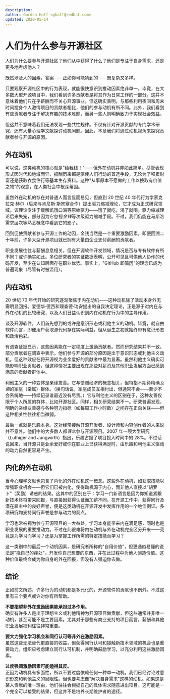 ```yaml
---
description:
author: Gordon Haff <ghaff@redhat.com>
updated: 2020-05-14
---
```


# 人们为什么参与开源社区

人们为什么要参与开源社区？他们从中获得了什么？他们是专注于自身需求，还是更多地考虑他人？

既然涉及人的因素，答案——正如你可能猜到的——既复杂又多样。

只要观察开源社区中的行为表现，就能很快意识到推动因素绝非单一。毕竟，在大多数大型开源项目中，我们看到许多贡献者是将其作为日常工作的一部分。这并不意味着他们只在乎薪酬而不关心开源事业。但这确实表明，与那些利用夜间和周末时间投身个人激情项目的贡献者相比，他们的参与动机有所不同。此外，我们看到有些贡献者专注于解决有趣的技术难题，而另一些人则明确致力于实现社会效益。

但这并不意味着我们无法发现一些共性规律。不仅有针对开源贡献的专门学术研究，还有大量心理学文献探讨动机问题。因此，本章我们将通过动机视角来探究贡献者参与开源的原因。

## 外在动机

可以说，这类动机的核心就是"给我钱！"——但外在动机并非如此简单。尽管表现形式因时代和地域而异，报酬历来都是驱使人们行动的首选手段，无论为了积累财富还是获取衣食住行等基本生存资料。这种"从事原本不愿做的工作以换取有价值之物"的观念，在人类社会中根深蒂固。

虽然外在动机的存在对普通人而言显而易见，但直到 20 世纪 40 年代行为学家克拉克·赫尔（后来与肯尼斯·斯宾塞合作）提出驱力缩减理论，它才成为正式研究领域。该理论专注于缓解饥饿口渴等原始驱力——饿了就吃，渴了就喝。驱力缩减理论后来失宠，部分因为它忽视*金钱*等次级驱力缩减手段。不过，我们仍能在马斯洛需求层次等熟悉概念中看到它的影子。

回到促使贡献者参与开源工作的动因，金钱当然是一个重要激励因素。即便回溯二十年前，许多大型开源项目就已拥有大量由企业支付薪酬的贡献者。

职业发展往往与薪酬息息相关。但在开源软件开发领域，情况是否与专有软件有所不同？或许确实如此。多位研究者的实证数据表明，公开可见且可供他人协作的代码开发，至少在认知层面存在职业优势。事实上，"GitHub 即简历"的理念已成为普遍现象（尽管有时被滥用）。

## 内在动机

20 世纪 70 年代开始的研究逐渐聚焦于内在动机——这种动机除了活动本身外无需明显回报。爱德华·德西和理查德·瑞安提出的自我决定理论，正是源于对内在与外在动机的比较研究，以及人们日益认识到内在动机在行为中的主导作用。

谈及开源软件，人们首先想到的或许是意识形态或利他主义的动机。毕竟，就自由软件而言，即便用户获取源代码存在实际利益，但从诞生之初就始终带有意识形态和政治色彩。

有调查证据显示，这些因素能在一定程度上激励贡献者。然而研究结果并不一致。部分贡献者在调查中表示，他们参与开源的部分原因是出于意识形态或利他主义动机。但这种效应在将开源视为业余爱好的贡献者中最为显著。虽然利他主义确实可能影响职业贡献者，但这种情况主要出现在那些对薪资及其他职业发展方面已感到满意的贡献者群体中。

利他主义的一种变体是亲缘友善。它与馈赠经济的概念相关，但特指不期待精确*互惠*的家庭（亲属）群体。（换句话说，家庭成员互相付出，但通常不会——至少不会系统地——持续记录谁最近没有尽责。）它与利他主义的区别在于，这种友善仅限于个人所属的群体，比如开源社区。同样，相关研究结果不一。研究普遍发现，明确的亲缘友善感与各种努力指标（如每周工作小时数）之间存在正向关联——但这种相关性往往相当微弱。

最后一点就是乐趣本身。这对经常接触开源开发者、设计师和内容创作者的人来说并不意外。他们中的大多数人都*喜欢*参与开源项目。2007 年一项大型研究（Luthiger and Jungwirth）指出，乐趣占据了项目投入时间中的 28%。不过话说回来，当开源只是业余爱好或你在职业上已获得满足时，由乐趣和利他主义驱动的动力自然更容易产生。

## 内化的外在动机

当今心理学文献也包含了内化的外在动机这一概念。这些外在动机，如获取技能以增强职业机会——但它们已被内化，使得动机源于内心，而非他人直接以“胡萝卜”（奖励）诱惑的结果。这其中的区别在于：学习一门新语言是因为你知道紧跟新技术终将带来回报，与直接因获得认证而加薪不同。在开源工作中，获得同行及潜在雇主中的良好声誉，便是这类动机在开源开发中发挥作用的一个绝佳例证。多项研究均支持同行声誉是参与动力的观点。

学习也常被视为参与开源项目的一大益处。学习本身能带来内在满足感，同时也是职业发展的重要推动力。不过在此很难将内在动机与外在动机完全区分开来——究竟是为学习而学习？还是为掌握工作所需的特定技能而学习？

这一类别中的最后一个动机因素，是研究者所称的"自用价值"，但更通俗易懂的说法是"挠自己的痒处"。开发你自己想要的东西，并在此过程中为他人创造价值。这种价值最终会成为你自身的外在回报，但没有人强迫你去做。

## 结论

正如前文所述，许多行为的动机都是多元化的，开源软件的贡献也不例外。不过这里有三个要点或许对你有所帮助。

**不要指望非外在激励因素能承担过多作用。**  
确实有许多人是出于理想主义或利他精神为开源项目做贡献，但这些通常并非唯一动机，甚至可能不是主要因素。尤其对于那些有商业支持的项目而言，薪酬和其他职业发展福利往往非常重要。

**要大力强化学习机会和同行认可等非外在激励因素。**  
虽然这些无法替代更直接的收益，但获得同行认可和接触新技术领域的机会也是重要动力。组织应考虑建立同行认可机制，并明确鼓励学习，以充分利用这些激励因素。

**过度强调激励因素可能适得其反。**  
正因为动机具有多面性，所以不要过度依赖任何一种单一动机。我们已经讨论过意识形态和利他主义的局限性。但也要考虑像"解决自身需求"这样的动机。如果这是某人贡献的唯一理由，他们往往会根据自己的具体需求随意进出项目。这可能是一个完全可以接受的结果，但这并不是培养长期维护者的途径。
